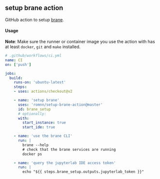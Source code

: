 ## setup brane action

GitHub action to setup [brane](https://github.com/onnovalkering/brane).

#### Usage

**Note**: Make sure the runner or container image you use the action with has at least `docker`, `git` and `make` installed.

```yaml
# .github/workflows/ci.yml
name: CI
on: ['push']

jobs:
  build:
    runs-on: 'ubuntu-latest'
    steps:
    - uses: actions/checkout@v2

    - name: 'setup brane'
      uses: 'romnn/setup-brane-action@master'
      id: brane_setup
      # optionally:
      with:
        start_instance: true
        start_ide: true

    - name: 'use the brane CLI'
      run: |
        brane --help
        # check that the brane services are running
        docker ps

    - name: 'query the jupyterlab IDE access token'
      run: |
        echo "${{ steps.brane_setup.outputs.jupyterlab_token }}"
```
